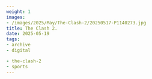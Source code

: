 ```yaml
---
weight: 1
images:
- /images/2025/May/The-Clash-2/20250517-P1140273.jpg
title: The Clash 2.
date: 2025-05-19
tags:
- archive
- digital

- the-clash-2
- sports
---
```


